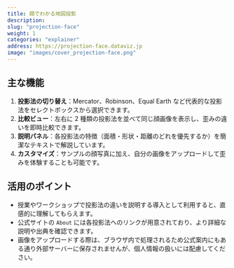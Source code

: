 ```yaml
---
title: 顔でわかる地図投影
description: 
slug: "projection-face"
weight: 1
categories: "explainer"
address: https://projection-face.dataviz.jp
image: "images/cover_projection-face.png"
---
```


## 主な機能

1. **投影法の切り替え**：Mercator、Robinson、Equal Earth など代表的な投影法をセレクトボックスから選択できます。
2. **比較ビュー**：左右に 2 種類の投影法を並べて同じ顔画像を表示し、歪みの違いを即時比較できます。
3. **説明パネル**：各投影法の特徴（面積・形状・距離のどれを優先するか）を簡潔なテキストで解説しています。
4. **カスタマイズ**：サンプルの顔写真に加え、自分の画像をアップロードして歪みを体験することも可能です。

## 活用のポイント

- 授業やワークショップで投影法の違いを説明する導入として利用すると、直感的に理解してもらえます。
- 公式サイトの `About` には各投影法へのリンクが用意されており、より詳細な説明や出典を確認できます。
- 画像をアップロードする際は、ブラウザ内で処理されるため公式案内にもある通り外部サーバーに保存されませんが、個人情報の扱いには配慮してください。

